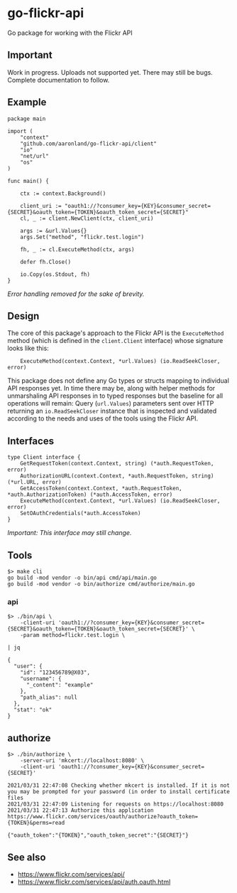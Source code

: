 # go-flickr-api

Go package for working with the Flickr API

## Important

Work in progress. Uploads not supported yet. There may still be bugs. Complete documentation to follow.

## Example

```
package main

import (
	"context"
	"github.com/aaronland/go-flickr-api/client"
	"io"
	"net/url"
	"os"
)

func main() {

	ctx := context.Background()

	client_uri := "oauth1://?consumer_key={KEY}&consumer_secret={SECRET}&oauth_token={TOKEN}&oauth_token_secret={SECRET}"
	cl, _ := client.NewClient(ctx, client_uri)

	args := &url.Values{}
	args.Set("method", "flickr.test.login")

	fh, _ := cl.ExecuteMethod(ctx, args)

	defer fh.Close()
	
	io.Copy(os.Stdout, fh)
}
```

_Error handling removed for the sake of brevity._

## Design

The core of this package's approach to the Flickr API is the `ExecuteMethod` method (which is defined in the `client.Client` interface) whose signature looks like this:

```
	ExecuteMethod(context.Context, *url.Values) (io.ReadSeekCloser, error)
```

This package does not define any Go types or structs mapping to individual API responses yet. In time there may be, along with helper methods for unmarshaling API responses in to typed responses but the baseline for all operations will remain: Query (`url.Values`) parameters sent over HTTP returning an `io.ReadSeekCloser` instance that is inspected and validated according to the needs and uses of the tools using the Flickr API.

## Interfaces

```
type Client interface {
	GetRequestToken(context.Context, string) (*auth.RequestToken, error)
	AuthorizationURL(context.Context, *auth.RequestToken, string) (*url.URL, error)
	GetAccessToken(context.Context, *auth.RequestToken, *auth.AuthorizationToken) (*auth.AccessToken, error)
	ExecuteMethod(context.Context, *url.Values) (io.ReadSeekCloser, error)
	SetOAuthCredentials(*auth.AccessToken)
}
```

_Important: This interface may still change._

## Tools

```
$> make cli
go build -mod vendor -o bin/api cmd/api/main.go
go build -mod vendor -o bin/authorize cmd/authorize/main.go
```

### api

```
$> ./bin/api \
	-client-uri 'oauth1://?consumer_key={KEY}&consumer_secret={SECRET}&oauth_token={TOKEN}&oauth_token_secret={SECRET}' \
	-param method=flickr.test.login \

| jq

{
  "user": {
    "id": "123456789@X03",
    "username": {
      "_content": "example"
    },
    "path_alias": null
  },
  "stat": "ok"
}
```

## authorize

```
$> ./bin/authorize \
	-server-uri 'mkcert://localhost:8080' \
	-client-uri 'oauth1://?consumer_key={KEY}&consumer_secret={SECRET}'
	
2021/03/31 22:47:08 Checking whether mkcert is installed. If it is not you may be prompted for your password (in order to install certificate files
2021/03/31 22:47:09 Listening for requests on https://localhost:8080
2021/03/31 22:47:13 Authorize this application https://www.flickr.com/services/oauth/authorize?oauth_token={TOKEN}&perms=read

{"oauth_token":"{TOKEN}","oauth_token_secret":"{SECRET}"}
```

## See also

* https://www.flickr.com/services/api/
* https://www.flickr.com/services/api/auth.oauth.html